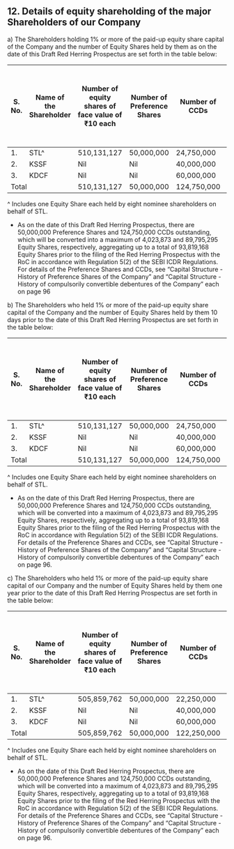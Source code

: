 ## 12. Details of equity shareholding of the major Shareholders of our Company

a) The Shareholders holding 1% or more of the paid-up equity share capital of the Company and the number of Equity Shares held by them as on the date of this Draft Red Herring Prospectus are set forth in the table below:

<table><thead><tr><th>S. No.</th><th>Name of the Shareholder</th><th>Number of equity shares of face value of ₹10 each</th><th>Number of Preference Shares</th><th>Number of CCDs</th><th>Number of Equity Shares of face value of ₹10 each on a fully diluted basis*</th><th>Percentage of the pre-Offer equity share capital (%) on a fully diluted basis</th><th>Percentage of the post-Offer equity share capital (%)</th></tr></thead><tbody><tr><td>1.</td><td>STL^</td><td>510,131,127</td><td>50,000,000</td><td>24,750,000</td><td>534,182,589</td><td>88.45</td><td>●</td></tr><tr><td>2.</td><td>KSSF</td><td>Nil</td><td>Nil</td><td>40,000,000</td><td>32,380,709</td><td>5.36</td><td>●</td></tr><tr><td>3.</td><td>KDCF</td><td>Nil</td><td>Nil</td><td>60,000,000</td><td>37,386,997</td><td>6.19</td><td>●</td></tr><tr><td colspan="2">Total</td><td>510,131,127</td><td>50,000,000</td><td>124,750,000</td><td>603,950,295</td><td>100.00</td><td>●</td></tr></tbody></table>

^ Includes one Equity Share each held by eight nominee shareholders on behalf of STL.

* As on the date of this Draft Red Herring Prospectus, there are 50,000,000 Preference Shares and 124,750,000 CCDs outstanding, which will be converted into a maximum of 4,023,873 and 89,795,295 Equity Shares, respectively, aggregating up to a total of 93,819,168 Equity Shares prior to the filing of the Red Herring Prospectus with the RoC in accordance with Regulation 5(2) of the SEBI ICDR Regulations. For details of the Preference Shares and CCDs, see “Capital Structure - History of Preference Shares of the Company” and “Capital Structure - History of compulsorily convertible debentures of the Company” each on page 96

b) The Shareholders who held 1% or more of the paid-up equity share capital of the Company and the number of Equity Shares held by them 10 days prior to the date of this Draft Red Herring Prospectus are set forth in the table below:

<table><thead><tr><th>S. No.</th><th>Name of the Shareholder</th><th>Number of equity shares of face value of ₹10 each</th><th>Number of Preference Shares</th><th>Number of CCDs</th><th>Number of Equity Shares of face value of ₹10 each on a fully diluted basis*</th><th>Percentage of the pre-Offer equity share capital (%) on a fully diluted basis</th><th>Percentage of the post-Offer equity share capital (%)</th></tr></thead><tbody><tr><td>1.</td><td>STL^</td><td>510,131,127</td><td>50,000,000</td><td>24,750,000</td><td>534,182,589</td><td>88.45</td><td>●</td></tr><tr><td>2.</td><td>KSSF</td><td>Nil</td><td>Nil</td><td>40,000,000</td><td>32,380,709</td><td>5.36</td><td>●</td></tr><tr><td>3.</td><td>KDCF</td><td>Nil</td><td>Nil</td><td>60,000,000</td><td>37,386,997</td><td>6.19</td><td>●</td></tr><tr><td colspan="2">Total</td><td>510,131,127</td><td>50,000,000</td><td>124,750,000</td><td>603,950,295</td><td>100.00</td><td>●</td></tr></tbody></table>

^ Includes one Equity Share each held by eight nominee shareholders on behalf of STL.

* As on the date of this Draft Red Herring Prospectus, there are 50,000,000 Preference Shares and 124,750,000 CCDs outstanding, which will be converted into a maximum of 4,023,873 and 89,795,295 Equity Shares, respectively, aggregating up to a total of 93,819,168 Equity Shares prior to the filing of the Red Herring Prospectus with the RoC in accordance with Regulation 5(2) of the SEBI ICDR Regulations. For details of the Preference Shares and CCDs, see “Capital Structure - History of Preference Shares of the Company” and “Capital Structure - History of compulsorily convertible debentures of the Company” each on page 96.

c) The Shareholders who held 1% or more of the paid-up equity share capital of our Company and the number of Equity Shares held by them one year prior to the date of this Draft Red Herring Prospectus are set forth in the table below:

<table><thead><tr><th>S. No.</th><th>Name of the Shareholder</th><th>Number of equity shares of face value of ₹10 each</th><th>Number of Preference Shares</th><th>Number of CCDs</th><th>Number of Equity Shares of face value of ₹10 each on a fully diluted basis*</th><th>Percentage of the pre-Offer equity share capital (%) on a fully diluted basis</th><th>Percentage of the post-Offer equity share capital (%)</th></tr></thead><tbody><tr><td>1.</td><td>STL^</td><td>505,859,762</td><td>50,000,000</td><td>22,250,000</td><td>527,899,288</td><td>88.32</td><td>●</td></tr><tr><td>2.</td><td>KSSF</td><td>Nil</td><td>Nil</td><td>40,000,000</td><td>32,380,709</td><td>5.42</td><td>●</td></tr><tr><td>3.</td><td>KDCF</td><td>Nil</td><td>Nil</td><td>60,000,000</td><td>37,386,997</td><td>6.26</td><td>●</td></tr><tr><td colspan="2">Total</td><td>505,859,762</td><td>50,000,000</td><td>122,250,000</td><td>597,666,994</td><td>100.00</td><td>●</td></tr></tbody></table>

^ Includes one Equity Share each held by eight nominee shareholders on behalf of STL.

* As on the date of this Draft Red Herring Prospectus, there are 50,000,000 Preference Shares and 124,750,000 CCDs outstanding, which will be converted into a maximum of 4,023,873 and 89,795,295 Equity Shares, respectively, aggregating up to a total of 93,819,168 Equity Shares prior to the filing of the Red Herring Prospectus with the RoC in accordance with Regulation 5(2) of the SEBI ICDR Regulations. For details of the Preference Shares and CCDs, see “Capital Structure - History of Preference Shares of the Company” and “Capital Structure - History of compulsorily convertible debentures of the Company” each on page 96.
